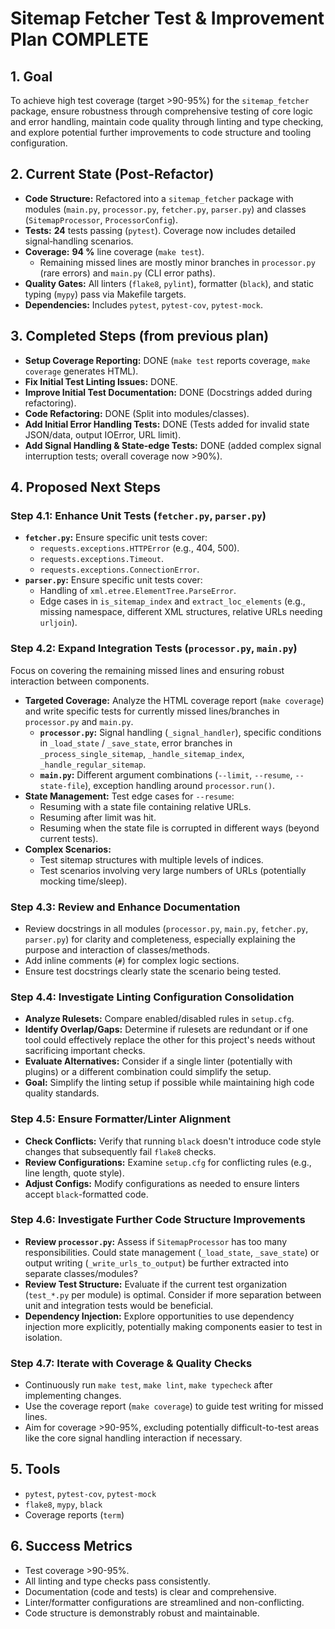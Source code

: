 # Sitemap Fetcher Test & Improvement Plan COMPLETE

## 1. Goal

To achieve high test coverage (target >90-95%) for the `sitemap_fetcher` package, ensure robustness through comprehensive testing of core logic and error handling, maintain code quality through linting and type checking, and explore potential further improvements to code structure and tooling configuration.

## 2. Current State (Post-Refactor)

- **Code Structure:** Refactored into a `sitemap_fetcher` package with modules (`main.py`, `processor.py`, `fetcher.py`, `parser.py`) and classes (`SitemapProcessor`, `ProcessorConfig`).
- **Tests:** **24** tests passing (`pytest`). Coverage now includes detailed signal‑handling scenarios.
- **Coverage:** **94 %** line coverage (`make test`).
  - Remaining missed lines are mostly minor branches in `processor.py` (rare errors) and `main.py` (CLI error paths).
- **Quality Gates:** All linters (`flake8`, `pylint`), formatter (`black`), and static typing (`mypy`) pass via Makefile targets.
- **Dependencies:** Includes `pytest`, `pytest-cov`, `pytest-mock`.

## 3. Completed Steps (from previous plan)

- **Setup Coverage Reporting:** DONE (`make test` reports coverage, `make coverage` generates HTML).
- **Fix Initial Test Linting Issues:** DONE.
- **Improve Initial Test Documentation:** DONE (Docstrings added during refactoring).
- **Code Refactoring:** DONE (Split into modules/classes).
- **Add Initial Error Handling Tests:** DONE (Tests added for invalid state JSON/data, output IOError, URL limit).
- **Add Signal Handling & State‑edge Tests:** DONE (added complex signal interruption tests; overall coverage now >90%).

## 4. Proposed Next Steps

### Step 4.1: Enhance Unit Tests (`fetcher.py`, `parser.py`)

- **`fetcher.py`:** Ensure specific unit tests cover:
  - `requests.exceptions.HTTPError` (e.g., 404, 500).
  - `requests.exceptions.Timeout`.
  - `requests.exceptions.ConnectionError`.
- **`parser.py`:** Ensure specific unit tests cover:
  - Handling of `xml.etree.ElementTree.ParseError`.
  - Edge cases in `is_sitemap_index` and `extract_loc_elements` (e.g., missing namespace, different XML structures, relative URLs needing `urljoin`).

### Step 4.2: Expand Integration Tests (`processor.py`, `main.py`)

Focus on covering the remaining missed lines and ensuring robust interaction between components.

- **Targeted Coverage:** Analyze the HTML coverage report (`make coverage`) and write specific tests for currently missed lines/branches in `processor.py` and `main.py`.
  - **`processor.py`:** Signal handling (`_signal_handler`), specific conditions in `_load_state` / `_save_state`, error branches in `_process_single_sitemap`, `_handle_sitemap_index`, `_handle_regular_sitemap`.
  - **`main.py`:** Different argument combinations (`--limit`, `--resume`, `--state-file`), exception handling around `processor.run()`.
- **State Management:** Test edge cases for `--resume`:
  - Resuming with a state file containing relative URLs.
  - Resuming after limit was hit.
  - Resuming when the state file is corrupted in different ways (beyond current tests).
- **Complex Scenarios:**
  - Test sitemap structures with multiple levels of indices.
  - Test scenarios involving very large numbers of URLs (potentially mocking time/sleep).

### Step 4.3: Review and Enhance Documentation

- Review docstrings in all modules (`processor.py`, `main.py`, `fetcher.py`, `parser.py`) for clarity and completeness, especially explaining the purpose and interaction of classes/methods.
- Add inline comments (`#`) for complex logic sections.
- Ensure test docstrings clearly state the scenario being tested.

### Step 4.4: Investigate Linting Configuration Consolidation

- **Analyze Rulesets:** Compare enabled/disabled rules in `setup.cfg`.
- **Identify Overlap/Gaps:** Determine if rulesets are redundant or if one tool could effectively replace the other for this project's needs without sacrificing important checks.
- **Evaluate Alternatives:** Consider if a single linter (potentially with plugins) or a different combination could simplify the setup.
- **Goal:** Simplify the linting setup if possible while maintaining high code quality standards.

### Step 4.5: Ensure Formatter/Linter Alignment

- **Check Conflicts:** Verify that running `black` doesn't introduce code style changes that subsequently fail `flake8` checks.
- **Review Configurations:** Examine `setup.cfg` for conflicting rules (e.g., line length, quote style).
- **Adjust Configs:** Modify configurations as needed to ensure linters accept `black`-formatted code.

### Step 4.6: Investigate Further Code Structure Improvements

- **Review `processor.py`:** Assess if `SitemapProcessor` has too many responsibilities. Could state management (`_load_state`, `_save_state`) or output writing (`_write_urls_to_output`) be further extracted into separate classes/modules?
- **Review Test Structure:** Evaluate if the current test organization (`test_*.py` per module) is optimal. Consider if more separation between unit and integration tests would be beneficial.
- **Dependency Injection:** Explore opportunities to use dependency injection more explicitly, potentially making components easier to test in isolation.

### Step 4.7: Iterate with Coverage & Quality Checks

- Continuously run `make test`, `make lint`, `make typecheck` after implementing changes.
- Use the coverage report (`make coverage`) to guide test writing for missed lines.
- Aim for coverage >90-95%, excluding potentially difficult-to-test areas like the core signal handling interaction if necessary.

## 5. Tools

- `pytest`, `pytest-cov`, `pytest-mock`
- `flake8`, `mypy`, `black`
- Coverage reports (`term`)

## 6. Success Metrics

- Test coverage >90-95%.
- All linting and type checks pass consistently.
- Documentation (code and tests) is clear and comprehensive.
- Linter/formatter configurations are streamlined and non-conflicting.
- Code structure is demonstrably robust and maintainable.

